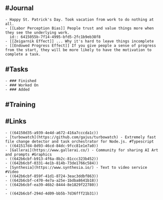 ## #Journal
	- Happy St. Patrick's Day. Took vacation from work to do nothing at all.
	- [[Labor Perception Bias]] People trust and value things more when they see the underlying work.
	  id:: 6415055b-7f14-4995-bfd5-2fc1b9eb38f8
	- [[Zeigarnik Effect]] ... Why it's hard to leave things incomplete
	- [[Endowed Progress Effect]] If you give people a sense of progress from the start, they will be more likely to have the motivation to complete a task.
## #Tasks
	- ### Finished
	- ### Worked On
	- ### Added
## #Training
## #Links
	- ((64150d35-a939-4e4d-a672-416a7cccda1c))
	- [turbowatch](https://github.com/gajus/turbowatch) - Extremely fast file change detector and task orchestrator for Node.js. #Typescript
	- ((641517d4-8d93-46cd-84dc-9fcc81e1e7a0))
	- [Gallerai](https://www.gallerai.co/) - Community for sharing AI Art and prompts #Graphics
	- ((642b6cbf-b913-4f6a-8b2c-81ccc323b452))
	- ((642b6cbf-0331-4e1b-814b-73de1766c584))
	- [Synthesia](https://www.synthesia.io/) - Text to video service #Video
	- ((642b6cbf-859f-41d1-8724-3eac3ddbf863))
	- ((642b6cbf-c470-4e7a-a25e-1bdba8641b18))
	- ((642b6cbf-ea39-46b2-8444-8e1829f22780))
	-
	- ((642b6cbf-294d-4d09-bb5b-7d36fff21b31))